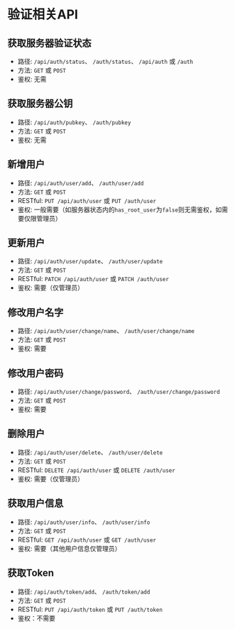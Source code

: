 # 验证相关API
## 获取服务器验证状态
* 路径: `/api/auth/status`、 `/auth/status`、 `/api/auth` 或 `/auth`
* 方法: `GET` 或 `POST`
* 鉴权: 无需
## 获取服务器公钥
* 路径: `/api/auth/pubkey`、 `/auth/pubkey`
* 方法: `GET` 或 `POST`
* 鉴权: 无需
## 新增用户
* 路径: `/api/auth/user/add`、 `/auth/user/add`
* 方法: `GET` 或 `POST`
* RESTful: `PUT /api/auth/user` 或 `PUT /auth/user`
* 鉴权: 一般需要（如服务器状态内的`has_root_user`为`false`则无需鉴权，如需要仅限管理员）
## 更新用户
* 路径: `/api/auth/user/update`、 `/auth/user/update`
* 方法: `GET` 或 `POST`
* RESTful: `PATCH /api/auth/user` 或 `PATCH /auth/user`
* 鉴权: 需要（仅管理员）
## 修改用户名字
* 路径: `/api/auth/user/change/name`、 `/auth/user/change/name`
* 方法: `GET` 或 `POST`
* 鉴权: 需要
## 修改用户密码
* 路径: `/api/auth/user/change/password`、 `/auth/user/change/password`
* 方法: `GET` 或 `POST`
* 鉴权: 需要
## 删除用户
* 路径: `/api/auth/user/delete`、 `/auth/user/delete`
* 方法: `GET` 或 `POST`
* RESTful: `DELETE /api/auth/user` 或 `DELETE /auth/user`
* 鉴权: 需要（仅管理员）
## 获取用户信息
* 路径: `/api/auth/user/info`、 `/auth/user/info`
* 方法: `GET` 或 `POST`
* RESTful: `GET /api/auth/user` 或 `GET /auth/user`
* 鉴权: 需要（其他用户信息仅管理员）
## 获取Token
* 路径: `/api/auth/token/add`、 `/auth/token/add`
* 方法: `GET` 或 `POST`
* RESTful: `PUT /api/auth/token` 或 `PUT /auth/token`
* 鉴权：不需要
